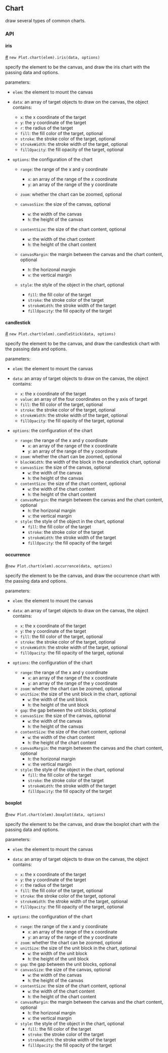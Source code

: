## Chart

draw several types of common charts.

### API

#### iris

[#]() `new Plot.chart(elem).iris(data, options)`

specify the element to be the canvas, and draw the iris chart with the passing data and options.

parameters: 

* `elem`: the element to mount the canvas

* `data`: an array of target objects to draw on the canvas, the object contains:

  * `x`: the x coordinate of the target
  * `y`: the y coordinate of the target
  * `r`: the radius of the target
  * `fill`: the fill color of the target, optional
  * `stroke`: the stroke color of the target, optional
  * `strokeWidth`: the stroke width of the target, optional
  * `fillOpacity`: the fill opacity of the target, optional

* `options`: the configuration of the chart

  * `range`: the range of the x and y coordinate
    * `x`: an array of the range of the x coordinate
    * `y`: an array of the range of the y coordinate
  * `zoom`: whether the chart can be zoomed, optional


  * `canvasSize`: the size of the canvas, optional
    * `w`: the width of the canvas
    * `h`: the height of the canvas
  * `contentSize`: the size of the chart content, optional
    * `w`: the width of the chart content
    * `h`: the height of the chart content
  * `canvasMargin`: the margin between the canvas and the chart content, optional
    * `h`: the horizonal margin
    * `v`: the vertical margin
  * `style`: the style of the object in the chart, optional
    - `fill`: the fill color of the target
    - `stroke`: the stroke color of the target
    - `strokeWidth`: the stroke width of the target
    - `fillOpacity`: the fill opacity of the target

#### candlestick

  [#]() `new Plot.chart(elem).candleStick(data, options)`

  specify the element to be the canvas, and draw the candlestick chart with the passing data and options.

  parameters: 

  - `elem`: the element to mount the canvas

  - `data`: an array of target objects to draw on the canvas, the object contains:

    - `x`: the x coordinate of the target
    - `value`: an array of the four coordinates on the y axis of target
    - `fill`: the fill color of the target, optional
    - `stroke`: the stroke color of the target, optional
    - `strokeWidth`: the stroke width of the target, optional
    - `fillOpacity`: the fill opacity of the target, optional

  - `options`: the configuration of the chart

    - `range`: the range of the x and y coordinate
      - `x`: an array of the range of the x coordinate
      - `y`: an array of the range of the y coordinate
    - `zoom`: whether the chart can be zoomed, optional
    - `blockWidth`: the width of the block in the candlestick chart, optional
    - `canvasSize`: the size of the canvas, optional
      - `w`: the width of the canvas
      - `h`: the height of the canvas
    - `contentSize`: the size of the chart content, optional
      - `w`: the width of the chart content
      - `h`: the height of the chart content
    - `canvasMargin`: the margin between the canvas and the chart content, optional
      - `h`: the horizonal margin
      - `v`: the vertical margin
    - `style`: the style of the object in the chart, optional
      - `fill`: the fill color of the target
      - `stroke`: the stroke color of the target
      - `strokeWidth`: the stroke width of the target
      - `fillOpacity`: the fill opacity of the target


#### occurrence

  [#]()`new Plot.chart(elem).occurrence(data, options)`

  specify the element to be the canvas, and draw the occurrence chart with the passing data and options.

  parameters: 

  - `elem`: the element to mount the canvas

  - `data`: an array of target objects to draw on the canvas, the object contains:

    - `x`: the x coordinate of the target
    - `y`: the y coordinate of the target
    - `fill`: the fill color of the target, optional
    - `stroke`: the stroke color of the target, optional
    - `strokeWidth`: the stroke width of the target, optional
    - `fillOpacity`: the fill opacity of the target, optional

  - `options`: the configuration of the chart

    - `range`: the range of the x and y coordinate
      - `x`: an array of the range of the x coordinate
      - `y`: an array of the range of the y coordinate
    - `zoom`: whether the chart can be zoomed, optional
    - `unitSize`: the size of the unit block in the chart, optional
      * `w`: the width of the unit block
      * `h`: the height of the unit block
    - `gap`: the gap between the unit blocks, optional
    - `canvasSize`: the size of the canvas, optional
      - `w`: the width of the canvas
      - `h`: the height of the canvas
    - `contentSize`: the size of the chart content, optional
      - `w`: the width of the chart content
      - `h`: the height of the chart content
    - `canvasMargin`: the margin between the canvas and the chart content, optional
      - `h`: the horizonal margin
      - `v`: the vertical margin
    - `style`: the style of the object in the chart, optional
      - `fill`: the fill color of the target
      - `stroke`: the stroke color of the target
      - `strokeWidth`: the stroke width of the target
      - `fillOpacity`: the fill opacity of the target


#### boxplot

  [#]()`new Plot.chart(elem).boxplot(data, options)`

  specify the element to be the canvas, and draw the boxplot chart with the passing data and options.

  parameters: 

  - `elem`: the element to mount the canvas

  - `data`: an array of target objects to draw on the canvas, the object contains:

    - `x`: the x coordinate of the target
    - `y`: the y coordinate of the target
    - `r`: the radius of the target
    - `fill`: the fill color of the target, optional
    - `stroke`: the stroke color of the target, optional
    - `strokeWidth`: the stroke width of the target, optional
    - `fillOpacity`: the fill opacity of the target, optional

  - `options`: the configuration of the chart

    - `range`: the range of the x and y coordinate
      - `x`: an array of the range of the x coordinate
      - `y`: an array of the range of the y coordinate
    - `zoom`: whether the chart can be zoomed, optional
    - `unitSize`: the size of the unit block in the chart, optional
      - `w`: the width of the unit block
      - `h`: the height of the unit block
    - `gap`: the gap between the unit blocks, optional
    - `canvasSize`: the size of the canvas, optional
      - `w`: the width of the canvas
      - `h`: the height of the canvas
    - `contentSize`: the size of the chart content, optional
      - `w`: the width of the chart content
      - `h`: the height of the chart content
    - `canvasMargin`: the margin between the canvas and the chart content, optional
      - `h`: the horizonal margin
      - `v`: the vertical margin
    - `style`: the style of the object in the chart, optional
      - `fill`: the fill color of the target
      - `stroke`: the stroke color of the target
      - `strokeWidth`: the stroke width of the target
      - `fillOpacity`: the fill opacity of the target


  ​